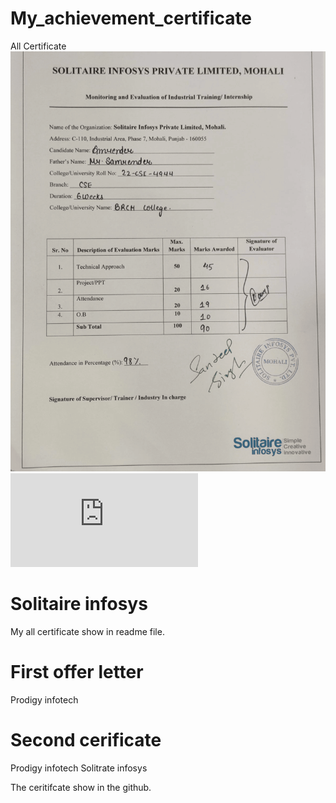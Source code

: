 # My_achievement_certificate
All Certificate
![image alt](https://github.com/Amrenderkumar/My_achievement_certificate/blob/f41d1b398c073bd5deea0f3d3b0b1574aeb6d2cf/solit.png.png)
![image alt](https://github.com/Amrenderkumar/My_achievement_certificate/blob/cbfe4000068bebb131a65db2578f65f674a4c8f7/Offer%20Letter%20internship.pdf)
# Solitaire infosys 
My all certificate show in readme file.
# First offer letter
Prodigy infotech
# Second cerificate
Prodigy infotech
Solitrate infosys

The ceritifcate show in the github.

